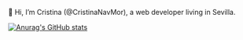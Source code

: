 👋 Hi, I’m Cristina (@CristinaNavMor), a web developer living in Sevilla.




[![Anurag's GitHub stats](https://github-readme-stats.vercel.app/api?username=CristinaNavMor)](https://github.com/anuraghazra/github-readme-stats)

